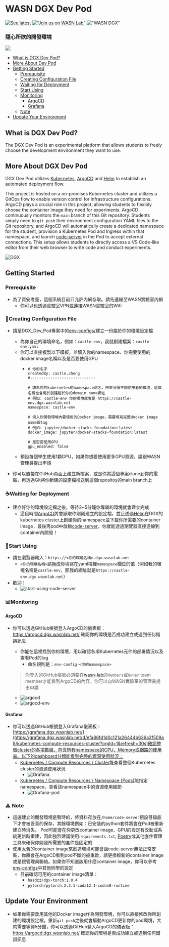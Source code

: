 # WASN DGX Dev Pod
[![See latest](https://img.shields.io/static/v1?label=Docs&message=see%20latest&color=blue)](https://github.com/wasn-lab/DGX_Dev_Pod/blob/main/README.md)
[!["Join us on WASN Lab"](https://img.shields.io/badge/join_us-WASN_Lab-gray.svg?colorB=brightgreen)](https://wasn.csie.ncu.edu.tw/)
!["WASN DGX"](https://img.shields.io/badge/WASN-DGX-gray.svg?colorB=purple)
### 隨心所欲的開發環境
![](./docs/assets/start-using.png)

<!-- toc -->
- [What is DGX Dev Pod?](#what-is-dgx-dev-pod)
- [More About Dev Pod](#more-about-dev-pod)
- [Getting Started](#getting-started)
    - [Prerequisite](#prerequisite)
    - [Creating Configuration File](#creating-configuration-file)
    - [Waiting for Deployment](#️waiting-for-deployment)
    - [Start Using](#start-using)
    - [Monitoring](#monitoring)
        - [ArgoCD](#argocd)
        - [Grafana](#grafana)
    - [Note](#️-note)
- [Update Your Environment](#update-your-environment)
<!-- tocstop -->

## What is DGX Dev Pod?
The DGX Dev Pod is an experimental platform that allows students to freely choose the development environment they want to use.

## More About DGX Dev Pod
DGX Dev Pod utilizes [Kubernetes](https://kubernetes.io/), [ArgoCD](https://argo-cd.readthedocs.io/en/stable/) and [Helm](https://helm.sh/) to establish an automated deployment flow.

This project is hosted on a on-premises Kubernetes cluster and utilizes a GitOps flow to enable version control for infrastructure configurations. ArgoCD plays a crucial role in this project, allowing students to flexibly choose the container image they need for experiments. ArgoCD continuously monitors the `main` branch of this Git repository. Students simply need to `git push` their environment configuration YAML files to the Git repository, and ArgoCD will automatically create a dedicated namespace for the student, provision a Kubernetes Pod and Ingress within that namespace, and launch [code-server](https://github.com/coder/code-server) in the Pod to accept external connections. This setup allows students to directly access a VS Code-like editor from their web browser to write code and conduct experiments.

![DGX](./docs/assets/DGX-architecture.png)

## Getting Started
### Prerequisite
- 為了資安考量，這個系統目前只允許內網存取。請先連線至WASN實驗室內網
    - 你可以也透過實驗室VPN或連接WASN實驗室的Wifi

### 📝Creating Configuration File
- 請至DGX_Dev_Pod專案中的[env-configs/](/env-configs/)建立一份屬於你的環境設定檔
    - 為你自己的環境命名，例如：`castle-env`，我就創建檔案：`castle-env.yaml`
    - 你可以直接複製以下模板，並填入你的namespace、你需要使用的docker image名稱以及是否要使用GPU
      - ```
        # 你的名字
        createdBy: castle.cheng
        #-----------------------------

        # 請為你的kubernetes的namespace命名，用來分隔不同使用者的環境，這個名稱也會用於創建屬於你的domain name網址
        # 例如: castle-env 你的環境就會是 https://castle-env.dgx.wasnlab.net
        namespace: castle-env

        # 填入你開發環境內要使用的Docker image，需要填寫完整docker image name跟tag
        # 例如: jupyter/docker-stacks-foundation:latest
        docker_image: jupyter/docker-stacks-foundation:latest

        # 是否要使用GPU
        gpu_enabled: false
        ```
    - 預設每個學生使用1顆GPU，如果你想要使用更多GPU資源，請跟WASN管理員提出申請

- 你可以直接在GitHub頁面上建立新檔案，或是你將這個專案clone到你的電腦，再透過Git將你新建的設定檔推送到這個repositoy的main branch上

### ☕️Waiting for Deployment
- 建立好你的環境設定檔之後，等待3~5分鐘你專屬的環境就會建立完成
    - 這段時間[ArgoCD](https://argo-cd.readthedocs.io/en/stable/)將會讀取你剛剛建立的設定檔，並且透過[Helm](https://helm.sh/)在DGX的kubernetes cluster上創建你的namespace並下載你所需要的container image，最後再pod中啟動[code-server](https://github.com/coder/code-server)，你就能透過瀏覽器直接連線到container內開發！

### 🎉Start Using
- 請在瀏覽器輸入：`https://<你的環境名稱>.dgx.wasnlab.net`
    - `<你的環境名稱>`請換成你填寫在yaml檔裡`namespace`欄位的值（例如我的環境名稱是`castle-env`，那我的網址就是`https://castle-env.dgx.wasnlab.net`）
- 歡迎！
    - ![start-using-code-server](./docs/assets/start-using.png)

### 📊Monitoring
#### ArgoCD
- 你可以透過GitHub帳號登入ArgoCD的儀表板：https://argocd.dgx.wasnlab.net/ 確認你的環境是否成功建立或遇到任何錯誤訊息
    - 你能在這裡找到你的環境，用以確認各項Kubernetes元件的部署情況以及查看Pod的log
        - 命名規則是：`env-config-<你的namespace>`
    > 你登入的GitHub帳號必須要在[wasn-lab](https://github.com/wasn-lab)的`Members`或`Owner` team member才能看到ArgoCD的內容，你可以向WASN實驗室的管理員提出申請

    - ![argocd](./docs/assets/argocd.png)
    - ![argocd-env](./docs/assets/argocd-env.png)

#### Grafana
- 你可以透過GitHub帳號登入Grafana儀表板：[https://grafana.dgx.wasnlab.net/](https://grafana.dgx.wasnlab.net/d/efa86fd1d0c121a26444b636a3f509a8/kubernetes-compute-resources-cluster?orgId=1&refresh=30s)確認整個cluster的各項數據，包含所有namespace的CPU、Memory或網路的使用率。以下的dashboard分類能看到完整的資源使用狀況：
    - [Kubernetes / Compute Resources / Cluster](https://grafana.dgx.wasnlab.net/d/efa86fd1d0c121a26444b636a3f509a8/kubernetes-compute-resources-cluster?orgId=1&refresh=30s)能查看整個Kubernetes cluster的資源使用狀況
        - ![Grafana](./docs/assets/grafana.png)
    - [Kubernetes / Compute Resources / Namespace (Pods)](https://grafana.dgx.wasnlab.net/d/85a562078cdf77779eaa1add43ccec1e/kubernetes-compute-resources-namespace-pods?orgId=1&refresh=30s&from=now-1h&to=now)能指定namespace，查看該namespace中的資源使用細節
        - ![Grafana-pod](/docs/assets/grafana-pod.png)

### ⚠️ Note
 - 這邊建立的開發環境是暫時的，將資料存放在`/home/code-server`預設目錄底下才會被妥善的保存，其餘環境例如：已安裝的python套件將會在Pod被重新建立時消失。 Pod可能會在你更改container image、GPU的設定有改動或系統更新時重建，因此強烈建議使用`requirements.txt`, [Poetry](https://python-poetry.org/)或其他套件管理工具來確保你開發所需要的套件是固定的
 - 使用太舊的container image來創造環境可能會讓code-server無法正常安裝，你將會在ArgoCD看到pod不斷的被重啟，請更換較新的container image或是跟管理員聯絡。如果你不知道該用什麼container image，你可以參考[env-configs](/env-configs/)中其他同學的設定
    - 目前確認可用的container image清單：
        - `hazdzz/dgx-torch:1.0.4`
        - `pytorch/pytorch:2.3.1-cuda12.1-cudnn8-runtime`

## Update Your Environment
- 如果你需要改用其他的Docker image作為開發環境，你可以直接修改你所創建的環境設定檔，重新`git push`之後就會驅動ArgoCD更新你的pod環境，大約需要等待5分鐘，你可以透過GitHub登入ArgoCD的儀表板：https://argocd.dgx.wasnlab.net/ 確認你的環境是否成功建立或遇到任何錯誤訊息
